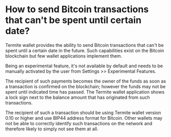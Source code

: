 # How to send Bitcoin transactions that can't be spent until certain date?

Termite wallet provides the ability to send Bitcoin transactions that can't be spent until a certain date in the future. Such capabilities exist on the Bitcoin blockchain but few wallet applications implement them.

Being an experimental feature, it's not available by default and needs to be manually activated by the user from Settings >> Experimental Features.

The recipient of such payments becomes the owner of the funds as soon as a transaction is confirmed on the blockchain; however the funds may not be spent until indicated time has passed. The Termite wallet application shows a lock sign next to the balance amount that has originated from such transactions.

The recipient of such a transaction should be using Termite wallet version 0.10 or higher and use BIP44 address format for Bitcoin. Other wallets may not be able to correctly identify such transactions on the network and therefore likely to simply not see them at all.

